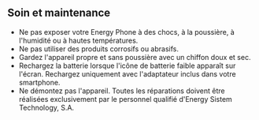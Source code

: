 ## Soin et maintenance

* Ne pas exposer votre Energy Phone à des chocs, à la poussière, à l'humidité ou à hautes températures.
* Ne pas utiliser des produits corrosifs ou abrasifs.
* Gardez l'appareil propre et sans poussière avec un chiffon doux et sec.
* Rechargez la batterie lorsque l'icône de batterie faible apparaît sur l'écran. Rechargez uniquement avec l'adaptateur inclus dans votre smartphone.
* Ne démontez pas l'appareil. Toutes les réparations doivent être réalisées exclusivement par le personnel qualifié d'Energy Sistem Technology, S.A.
